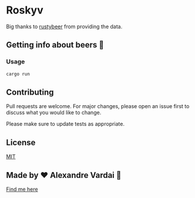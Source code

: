 # Roskyv
Big thanks to [rustybeer](https://github.com/drodil/rustybeer) from providing the data.
## Getting info about beers :beer:

### Usage

```rust
cargo run
```

## Contributing

Pull requests are welcome. For major changes, please open an issue first to discuss what you would like to change.

Please make sure to update tests as appropriate.


## License
[MIT](https://choosealicense.com/licenses/mit/)

## Made by ♥ Alexandre Vardai 👋 
[Find me here](https://www.linkedin.com/in/alexandre-vardai-b8255b15b/)
